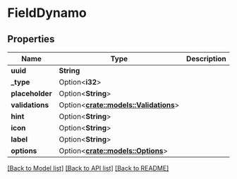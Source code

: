 # FieldDynamo

## Properties

Name | Type | Description | Notes
------------ | ------------- | ------------- | -------------
**uuid** | **String** |  | 
**_type** | Option<**i32**> |  | [optional]
**placeholder** | Option<**String**> |  | [optional]
**validations** | Option<[**crate::models::Validations**](Validations.md)> |  | [optional]
**hint** | Option<**String**> |  | [optional]
**icon** | Option<**String**> |  | [optional]
**label** | Option<**String**> |  | [optional]
**options** | Option<[**crate::models::Options**](Options.md)> |  | [optional]

[[Back to Model list]](../README.md#documentation-for-models) [[Back to API list]](../README.md#documentation-for-api-endpoints) [[Back to README]](../README.md)


